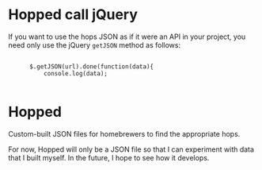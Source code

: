 # Hopped call jQuery

If you want to use the hops JSON as if it were an API in your project, you need only use the jQuery `getJSON` method as follows:

```const url = 'https://jackdixonryan.github.io/Hopped/hops.JSON'
      
      $.getJSON(url).done(function(data){
          console.log(data);
          
```

# Hopped
Custom-built JSON files for homebrewers to find the appropriate hops.

For now, Hopped will only be a JSON file so that I can experiment with data that I built myself. In the future, I hope to see how it develops.


